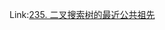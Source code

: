 Link:[235. 二叉搜索树的最近公共祖先](https://leetcode.cn/problems/lowest-common-ancestor-of-a-binary-search-tree/)
